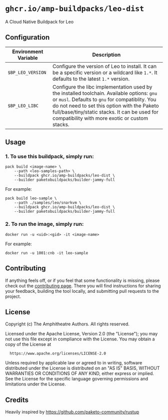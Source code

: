 # `ghcr.io/amp-buildpacks/leo-dist`

A Cloud Native Buildpack for Leo

## Configuration

| Environment Variable      | Description                                                                                                                                                                                                                                                                                       |
| ------------------------- | ------------------------------------------------------------------------------------------------------------------------------------------------------------------------------------------------------------------------------------------------------------------------------------------------- |
| `$BP_LEO_VERSION` | Configure the version of Leo to install. It can be a specific version or a wildcard like `1.*`. It defaults to the latest `1.*` version.                                                                                                                                                  |
| `$BP_LEO_LIBC`    | Configure the libc implementation used by the installed toolchain. Available options: `gnu` or `musl`. Defaults to `gnu` for compatiblity. You do not need to set this option with the Paketo full/base/tiny/static stacks. It can be used for compatibility with more exotic or custom stacks.   |

## Usage

### 1. To use this buildpack, simply run:

```shell
pack build <image-name> \
    --path <leo-samples-path> \
    --buildpack ghcr.io/amp-buildpacks/leo-dist \
    --builder paketobuildpacks/builder-jammy-full
```

For example:

```shell
pack build leo-sample \
    --path ./samples/leo/snarkvm \
    --buildpack ghcr.io/amp-buildpacks/leo-dist \
    --builder paketobuildpacks/builder-jammy-full
```

### 2. To run the image, simply run:

```shell
docker run -u <uid>:<gid> -it <image-name>
```

For example:

```shell
docker run -u 1001:cnb -it leo-sample
```

## Contributing

If anything feels off, or if you feel that some functionality is missing, please
check out the [contributing
page](https://docs.amphitheatre.app/contributing/). There you will find
instructions for sharing your feedback, building the tool locally, and
submitting pull requests to the project.

## License

Copyright (c) The Amphitheatre Authors. All rights reserved.

Licensed under the Apache License, Version 2.0 (the "License");
you may not use this file except in compliance with the License.
You may obtain a copy of the License at

      https://www.apache.org/licenses/LICENSE-2.0

Unless required by applicable law or agreed to in writing, software
distributed under the License is distributed on an "AS IS" BASIS,
WITHOUT WARRANTIES OR CONDITIONS OF ANY KIND, either express or implied.
See the License for the specific language governing permissions and
limitations under the License.

## Credits

Heavily inspired by https://github.com/paketo-community/rustup
